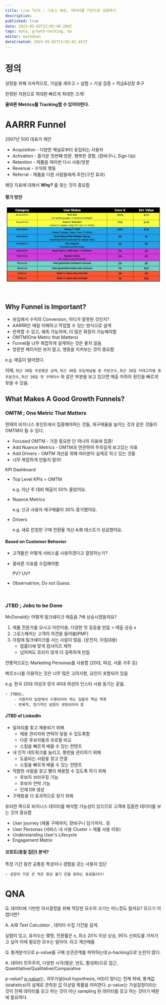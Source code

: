 ```yaml
---
title: Live Talk : 그로스 해킹, 데이터를 기반으로 성장하기
description: 
published: true
date: 2023-05-02T13:03:40.208Z
tags: data, growth-hacking, da
editor: markdown
dateCreated: 2023-05-02T13:02:02.457Z
---
```


# 정의

성장을 위해 지속적으로, 가설을 세우고 > 실험 > 가설 검증 > 학습&성장 추구

한정된 자원으로 최대한 빠르게 최대한 크게!

**올바른 Metrics를 Tracking할 수 있어야한다.**

# AARRR Funnel

2007년 500 대표가 제안

- Acquisition - 다양한 채널로부터 유입되는 사용자
- Activation - 즐거운 첫번째 방문. 행복한 경험. (장바구니, Sign Up)
- Retention - 제품을 여러번 다시 사용/방문
- Revenue - 수익화 행동
- Referral - 제품을 다른 사람들에게 추천(구전 효과)

해당 지표에 대해서 **Why?** 를 찾는 것이 중요함
<br>
#### 평가 방안
![aarrr.png](/aarrr.png)

<br>

## Why Funnel is Important?

- 유입에서 수익의 Conversion, 어디가 잘못된 것인지?
- AARRR은 매일 이해하고 작업할 수 있는 방식으로 설계
- 반복할 수 있고, 예측 가능하며, 더 많은 확장이 가능해야함
- OMTM(One Metric that Matters)
- Funnel을 너무 복잡하게 설계하는 것은 좋지 않음
- 방문한 페이지만 보지 말고, 행동을 지켜보는 것이 중요함

e.g. 매출이 떨어졌다.

이때, `최근 30일 주문평균 금액`, `최근 30일 유입채널별 총 주문건수`, `최근 30일 카테고리별 총 주문건수`, `최근 30일 첫 구매자수` 와 같은 부분을 보고 있으면 매출 저하의 원인을 빠르게 찾을 수 있음.
<br>

## What Makes A Good Growth Funnels?

### OMTM ; One Metric That Matters

현재의 비지니스 포인트에서 집중해야하는 것들, 재구매율을 높이는 것과 같은 것들이 OMTM이 될 수 있다.

- Focused OMTM - 가장 중요한 단 하나의 지표에 집중!
- Add Nuance Metrics - OMTM과 연관하여 주의깊게 보고있는 지표
- Add Drivers - OMTM 개선을 위해 여러분이 실제로 하고 있는 것들
- 너무 복잡하게 만들지 말자!

KPI Dashboard

- Top Level KPIs = OMTM
    
    e.g. 지난 주 대비 매출이 50% 올랐어요.
    
- Nuance Metrics
    
    e.g. 신규 사용자 재구매율이 30% 증가했어요.
    
- Drivers
    
    e.g. 새로 런칭한 구매 전환율 개선 A/B 테스트가 성공했어요.
    

#### Based on Customer Behavior

- 고객들은 어떻게 서비스를 사용하겠다고 결정하는가?
- 올바른 지표를 수집해야함
    
    PV? UV?
    
- Observatrion, Do not Guess.
<br>

### JTBD ; Jobs to be Done

McDonald는 어떻게 밀크쉐이크 매출을 7배 상승시켰을까요?

1. 제품 전문가를 모시고 어린이용, 다양한 맛 등등을 만듬 > 매출 상승 x
2. 그로스해커는 고객의 의견을 들어봄(PMF)
3. 아침에 밀크쉐이크를 사는 사람이 많음. (운전자, 아침대용)
    - 컵홀더에 맞게 컵사이즈 제작
    - 넘어져도 흐리지 않게 더 걸죽하게 만듬

전통적으로는 Marketing Personas를 사용함 (20대, 여성, 서울 거주 등)

페르소나를 이용하는 것은 너무 많은 고려사항, 요인이 포함되어 있음

e.g. 한국 20대 여성과 영국 40대 여성의 인스타 사용 동기는 같음.

```
💡 JTBD는,
	- 사용자의 입장에서 수행되어야 하는 일들의 핵심 목록
	- 반복적, 정기적인 실험이 셋팅되어야 함
```

#### JTBD of LinkedIn

- 일자리를 찾고 채용되기 위해
    - 채용 관리자와 연락이 닿을 수 있도록함
    - 다른 후보자들과 프로필 비교
    - 스킬을 빠르게 배울 수 있는 컨텐츠
- 내 인적 네트워크를 늘리고, 평판을 관리하기 위해
    - 도움되는 사람을 찾고 연결
    - 스킬을 빠르게 배울 수 있는 컨텐츠
- 적합한 사람을 찾고 빨리 채용할 수 있도록 하기 위해
    - 후보자 브라우징 기능
    - 후보자 연락 기능
    - 인재 DB 생성
- 구매층을 더 효과적으로 찾기 위해

유리한 쪽으로 비지니스 데이터를 해석할 가능성이 있으므로 고객에 집중한 데이터를 보는 것이 중요함 

- User journey (제품 구매까지, 장바구니 담기까지.. 등
- User Personas (서비스 내 사용 Cluster > 제품 사용 이유)
- Understanding User's Lifecycle
- Engagement Matrix

#### 코호트(동질 집단) 분석?

특정 기간 동안 공통된 특성이나 경험을 갖는 사용자 집단

```
💡 성장의 가장 큰 적은 항상 옳기 만을 원하는 동료들이다!
```
# QNA
Q. 데이터에 기반한 의사결정을 위해 적당한 모수의 크기는 어느정도 될까요? 모으기 어렵다면?

A. A/B Test Calculator , 데이터 수집 기간을 길게.

실험이 있고, 유저수는 몇명, 전환률은 x, 최소 20% 이상 상승, 95% 신뢰도를 가져가고 싶어 이때 필요한 모수는 얼마야. 라고 계산해줌

Q. 통계분석으로 p-value를 구해 상관관계를 파악하는데 p-hacking으로 논란이 많다.

A. 데이터 민주주의, 다양한 시각(평균, 빈도, 활성화)으로 접근, Quantitative/Qualitative/Comparative

p-value? [p-value](https://adnoctum.tistory.com/332)는, 귀무가설(null hypothesis, H0)이 맞다는 전제 하에, 통계값(statistics)이 실제로 관측된 값 이상일 확률을 의미한다. p-value는 가설검정이라는 것이 전체 데이터를 갖고 하는 것이 아닌 sampling 된 데이터를 갖고 하는 것이기 때문에 필요하다.